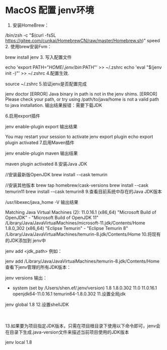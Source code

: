 # MacOS 配置 jenv环境

1. 安装HomeBrew：

/bin/zsh -c "$(curl -fsSL https://gitee.com/cunkai/HomebrewCN/raw/master/Homebrew.sh)" speed
2. 使用brew安装Fvm：

brew install jenv
3. 写入配置文件

echo 'export PATH="$HOME/.jenv/bin:$PATH"' >> ~/.zshrc
echo 'eval "$(jenv init -)"' >> ~/.zshrc
4.配置生效. 

source ~/.zshrc
5.验证jenv是否配置完成

jenv doctor
[ERROR]	Java binary in path is not in the jenv shims.
[ERROR]	Please check your path, or try using /path/to/java/home is not a valid path to java installation.
输出结果报错：需要下载JDK

6.启用export插件

jenv enable-plugin export
输出结果

You may restart your session to activate jenv export plugin echo export plugin activated
7.启用Maven插件

jenv enable-plugin maven
输出结果

maven plugin activated
8.安装Java JDK

//安装最新版OpenJDK
brew install --cask temurin

//安装其他版本
brew tap homebrew/cask-versions
brew install --cask temurin11
brew install --cask temurin8
9.查看目前系统中存在的Java JDK版本

/usr/libexec/java_home -V
输出结果

Matching Java Virtual Machines (2):
    11.0.16.1 (x86_64) "Microsoft Build of OpenJDK" - "Microsoft Build of OpenJDK 11" /Library/Java/JavaVirtualMachines/microsoft-11.jdk/Contents/Home
    1.8.0_302 (x86_64) "Eclipse Temurin" - "Eclipse Temurin 8" /Library/Java/JavaVirtualMachines/temurin-8.jdk/Contents/Home
10.将现有的JDK添加到 jenv中

jenv add <jdk_path>
例如：

jenv add /Library/Java/JavaVirtualMachines/temurin-8.jdk/Contents/Home
查看下jenv管理的所有JDK版本：

jenv versions
输出：

* system (set by /Users/shen.ef/.jenv/version)
  1.8
  1.8.0.302
  11.0
  11.0.16.1
  openjdk64-11.0.16.1
  temurin64-1.8.0.302
  11.设置全局jdk

jenv global 1.8
12.设置shellJDK

　



13.如果要为项目指定JDK版本，只需在项目根目录下使用以下命令即可，jenv会在目录下生成.java-version文件来描述当前项目使用的JDK版本

jenv local 1.8